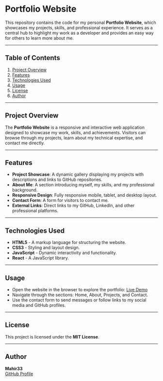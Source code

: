 # Portfolio Website

This repository contains the code for my personal **Portfolio Website**, which showcases my projects, skills, and professional experience. It serves as a central hub to highlight my work as a developer and provides an easy way for others to learn more about me.

---

## Table of Contents
1. [Project Overview](#project-overview)
2. [Features](#features)
3. [Technologies Used](#technologies-used)
4. [Usage](#usage)
5. [License](#license)
6. [Author](#author)

---

## Project Overview
The **Portfolio Website** is a responsive and interactive web application designed to showcase my work, skills, and achievements. Visitors can browse through my projects, learn about my technical expertise, and contact me directly.

---

## Features
- **Project Showcase**: A dynamic gallery displaying my projects with descriptions and links to GitHub repositories.
- **About Me**: A section introducing myself, my skills, and my professional background.
- **Responsive Design**: Fully responsive mobile, tablet, and desktop layout.
- **Contact Form**: A form for visitors to contact me.
- **External Links**: Direct links to my GitHub, LinkedIn, and other professional platforms.

---

## Technologies Used
- **HTML5** - A markup language for structuring the website.
- **CSS3** - Styling and layout design.
- **JavaScript** - Dynamic interactivity and functionality.
- **React** - A JavaScript library.

---

## Usage
- Open the website in the browser to explore the portfolio:
  [Live Demo](https://adam-wrobel-web-dev.netlify.app/)
- Navigate through the sections: Home, About, Projects, and Contact.
- Use the contact form to send messages or follow links to my social media and GitHub profiles.

---

## License
This project is licensed under the **MIT License**.

---

## Author
**Mahir33**  
[GitHub Profile](https://github.com/Mahir33)  

